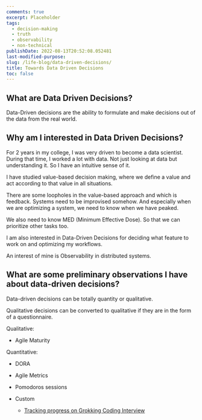 ```yaml
---
comments: true
excerpt: Placeholder
tags:
  - decision-making
  - truth
  - observability
  - non-technical
publishDate: 2022-08-13T20:52:08.052481
last-modified-purpose:
slug: /life-blog/data-driven-decisions/
title: Towards Data Driven Decisions
toc: false
---
```


## What are Data Driven Decisions?

Data-Driven decisions are the ability to formulate and make decisions out of the data from the real world.

## Why am I interested in Data Driven Decisions?

For 2 years in my college, I was very driven to become a data scientist. During that time, I worked a lot with data. Not just looking at data but understanding it. So I have an intuitive sense of it.

I have studied value-based decision making, where we define a value and act according to that value in all situations.

There are some loopholes in the value-based approach and which is feedback. Systems need to be improvised somehow. And especially when we are optimizing a system, we need to know when we have peaked.

We also need to know MED (Minimum Effective Dose). So that we can prioritize other tasks too.

I am also interested in Data-Driven Decisions for deciding what feature to work on and optimizing my workflows.

An interest of mine is Observability in distributed systems.

## What are some preliminary observations I have about data-driven decisions?

Data-driven decisions can be totally quantity or qualitative.

Qualitative decisions can be converted to qualitative if they are in the form of a questionnaire.

Qualitative:

- Agile Maturity

Quantitative:

- DORA
- Agile Metrics
- Pomodoros sessions

- Custom
  - [Tracking progress on Grokking Coding Interview](https://docs.google.com/spreadsheets/d/1YsS40schcRMpdaqmuDj_UhGGv4e0S3N7oDOlrIincpw/edit?usp=sharing)
